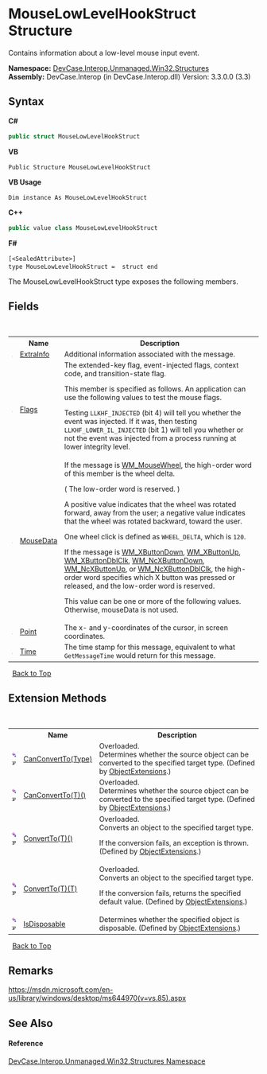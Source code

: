 # MouseLowLevelHookStruct Structure
 

Contains information about a low-level mouse input event.

**Namespace:**&nbsp;<a href="N_DevCase_Interop_Unmanaged_Win32_Structures">DevCase.Interop.Unmanaged.Win32.Structures</a><br />**Assembly:**&nbsp;DevCase.Interop (in DevCase.Interop.dll) Version: 3.3.0.0 (3.3)

## Syntax

**C#**<br />
``` C#
public struct MouseLowLevelHookStruct
```

**VB**<br />
``` VB
Public Structure MouseLowLevelHookStruct
```

**VB Usage**<br />
``` VB Usage
Dim instance As MouseLowLevelHookStruct
```

**C++**<br />
``` C++
public value class MouseLowLevelHookStruct
```

**F#**<br />
``` F#
[<SealedAttribute>]
type MouseLowLevelHookStruct =  struct end
```

The MouseLowLevelHookStruct type exposes the following members.


## Fields
&nbsp;<table><tr><th></th><th>Name</th><th>Description</th></tr><tr><td>![Public field](media/pubfield.gif "Public field")</td><td><a href="F_DevCase_Interop_Unmanaged_Win32_Structures_MouseLowLevelHookStruct_ExtraInfo">ExtraInfo</a></td><td>
Additional information associated with the message.</td></tr><tr><td>![Public field](media/pubfield.gif "Public field")</td><td><a href="F_DevCase_Interop_Unmanaged_Win32_Structures_MouseLowLevelHookStruct_Flags">Flags</a></td><td>
The extended-key flag, event-injected flags, context code, and transition-state flag. 

 This member is specified as follows. An application can use the following values to test the mouse flags. 

 Testing `LLKHF_INJECTED` (bit 4) will tell you whether the event was injected. If it was, then testing `LLKHF_LOWER_IL_INJECTED` (bit 1) will tell you whether or not the event was injected from a process running at lower integrity level.</td></tr><tr><td>![Public field](media/pubfield.gif "Public field")</td><td><a href="F_DevCase_Interop_Unmanaged_Win32_Structures_MouseLowLevelHookStruct_MouseData">MouseData</a></td><td>
If the message is <a href="T_DevCase_Interop_Unmanaged_Win32_Enums_WindowMessages">WM_MouseWheel</a>, the high-order word of this member is the wheel delta. 

 ( The low-order word is reserved. ) 

 A positive value indicates that the wheel was rotated forward, away from the user; a negative value indicates that the wheel was rotated backward, toward the user. 

 One wheel click is defined as `WHEEL_DELTA`, which is `120`. 





 If the message is <a href="T_DevCase_Interop_Unmanaged_Win32_Enums_WindowMessages">WM_XButtonDown</a>, <a href="T_DevCase_Interop_Unmanaged_Win32_Enums_WindowMessages">WM_XButtonUp</a>, <a href="T_DevCase_Interop_Unmanaged_Win32_Enums_WindowMessages">WM_XButtonDblClk</a>, <a href="T_DevCase_Interop_Unmanaged_Win32_Enums_WindowMessages">WM_NcXButtonDown</a>, <a href="T_DevCase_Interop_Unmanaged_Win32_Enums_WindowMessages">WM_NcXButtonUp</a>, or <a href="T_DevCase_Interop_Unmanaged_Win32_Enums_WindowMessages">WM_NcXButtonDblClk</a>, the high-order word specifies which X button was pressed or released, and the low-order word is reserved. 

 This value can be one or more of the following values. Otherwise, mouseData is not used.</td></tr><tr><td>![Public field](media/pubfield.gif "Public field")</td><td><a href="F_DevCase_Interop_Unmanaged_Win32_Structures_MouseLowLevelHookStruct_Point">Point</a></td><td>
The x- and y-coordinates of the cursor, in screen coordinates.</td></tr><tr><td>![Public field](media/pubfield.gif "Public field")</td><td><a href="F_DevCase_Interop_Unmanaged_Win32_Structures_MouseLowLevelHookStruct_Time">Time</a></td><td>
The time stamp for this message, equivalent to what `GetMessageTime` would return for this message.</td></tr></table>&nbsp;
<a href="#mouselowlevelhookstruct-structure">Back to Top</a>

## Extension Methods
&nbsp;<table><tr><th></th><th>Name</th><th>Description</th></tr><tr><td>![Public Extension Method](media/pubextension.gif "Public Extension Method")![Code example](media/CodeExample.png "Code example")</td><td><a href="M_DevCase_Core_Extensions_Object_ObjectExtensions_CanConvertTo">CanConvertTo(Type)</a></td><td>Overloaded.  
Determines whether the source object can be converted to the specified target type.
 (Defined by <a href="T_DevCase_Core_Extensions_Object_ObjectExtensions">ObjectExtensions</a>.)</td></tr><tr><td>![Public Extension Method](media/pubextension.gif "Public Extension Method")![Code example](media/CodeExample.png "Code example")</td><td><a href="M_DevCase_Core_Extensions_Object_ObjectExtensions_CanConvertTo__1">CanConvertTo(T)()</a></td><td>Overloaded.  
Determines whether the source object can be converted to the specified target type.
 (Defined by <a href="T_DevCase_Core_Extensions_Object_ObjectExtensions">ObjectExtensions</a>.)</td></tr><tr><td>![Public Extension Method](media/pubextension.gif "Public Extension Method")![Code example](media/CodeExample.png "Code example")</td><td><a href="M_DevCase_Core_Extensions_Object_ObjectExtensions_ConvertTo__1">ConvertTo(T)()</a></td><td>Overloaded.  
Converts an object to the specified target type. 

 If the conversion fails, an exception is thrown.
 (Defined by <a href="T_DevCase_Core_Extensions_Object_ObjectExtensions">ObjectExtensions</a>.)</td></tr><tr><td>![Public Extension Method](media/pubextension.gif "Public Extension Method")![Code example](media/CodeExample.png "Code example")</td><td><a href="M_DevCase_Core_Extensions_Object_ObjectExtensions_ConvertTo__1_1">ConvertTo(T)(T)</a></td><td>Overloaded.  
Converts an object to the specified target type. 

 If the conversion fails, returns the specified default value.
 (Defined by <a href="T_DevCase_Core_Extensions_Object_ObjectExtensions">ObjectExtensions</a>.)</td></tr><tr><td>![Public Extension Method](media/pubextension.gif "Public Extension Method")![Code example](media/CodeExample.png "Code example")</td><td><a href="M_DevCase_Core_Extensions_Object_ObjectExtensions_IsDisposable">IsDisposable</a></td><td>
Determines whether the specified object is disposable.
 (Defined by <a href="T_DevCase_Core_Extensions_Object_ObjectExtensions">ObjectExtensions</a>.)</td></tr></table>&nbsp;
<a href="#mouselowlevelhookstruct-structure">Back to Top</a>

## Remarks
<a href="https://msdn.microsoft.com/en-us/library/windows/desktop/ms644970(v=vs.85).aspx" target="_blank">https://msdn.microsoft.com/en-us/library/windows/desktop/ms644970(v=vs.85).aspx</a>

## See Also


#### Reference
<a href="N_DevCase_Interop_Unmanaged_Win32_Structures">DevCase.Interop.Unmanaged.Win32.Structures Namespace</a><br />